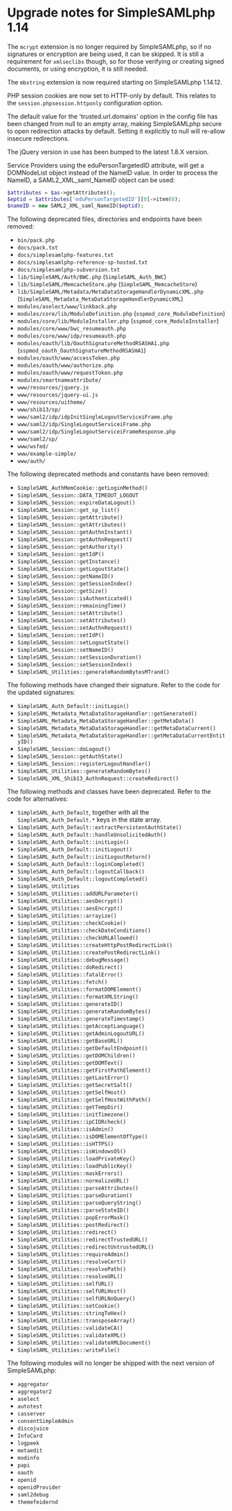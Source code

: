 # Upgrade notes for SimpleSAMLphp 1.14

The `mcrypt` extension is no longer required by SimpleSAMLphp, so if no signatures or encryption are being used, it
can be skipped. It is still a requirement for `xmlseclibs` though, so for those verifying or creating signed
documents, or using encryption, it is still needed.

The `mbstring` extension is now required starting on SimpleSAMLphp 1.14.12.

PHP session cookies are now set to HTTP-only by default. This relates to the `session.phpsession.httponly`
configuration option.

The default value for the 'trusted.url.domains' option in the config file has been changed from null to an empty array,
making SimpleSAMLphp secure to open redirection attacks by default. Setting it explicitly to null will re-allow
insecure redirections.

The jQuery version in use has been bumped to the latest 1.8.X version.

Service Providers using the eduPersonTargetedID attribute, will get a DOMNodeList object instead of the NameID value. In
order to process the NameID, a SAML2_XML_saml_NameID object can be used:

```php
$attributes = $as->getAttributes();
$eptid = $attributes['eduPersonTargetedID'][0]->item(0);
$nameID = new SAML2_XML_saml_NameID($eptid);
```

The following deprecated files, directories and endpoints have been removed:

* `bin/pack.php`
* `docs/pack.txt`
* `docs/simplesamlphp-features.txt`
* `docs/simplesamlphp-reference-sp-hosted.txt`
* `docs/simplesamlphp-subversion.txt`
* `lib/SimpleSAML/Auth/BWC.php` (`SimpleSAML_Auth_BWC`)
* `lib/SimpleSAML/MemcacheStore.php` (`SimpleSAML_MemcacheStore`)
* `lib/SimpleSAML/Metadata/MetaDataStorageHandlerDynamicXML.php` (`SimpleSAML_Metadata_MetaDataStorageHandlerDynamicXML`)
* `modules/aselect/www/linkback.php`
* `modules/core/lib/ModuleDefinition.php` (`sspmod_core_ModuleDefinition`)
* `modules/core/lib/ModuleInstaller.php` (`sspmod_core_ModuleInstaller`)
* `modules/core/www/bwc_resumeauth.php`
* `modules/core/www/idp/resumeauth.php`
* `modules/oauth/lib/OauthSignatureMethodRSASHA1.php` (`sspmod_oauth_OauthSignatureMethodRSASHA1`)
* `modules/oauth/www/accessToken.php`
* `modules/oauth/www/authorize.php`
* `modules/oauth/www/requestToken.php`
* `modules/smartnameattribute/`
* `www/resources/jquery.js`
* `www/resources/jquery-ui.js`
* `www/resources/uitheme/`
* `www/shib13/sp/`
* `www/saml2/idp/idpInitSingleLogoutServiceiFrame.php`
* `www/saml2/idp/SingleLogoutServiceiFrame.php`
* `www/saml2/idp/SingleLogoutServiceiFrameResponse.php`
* `www/saml2/sp/`
* `www/wsfed/`
* `www/example-simple/`
* `www/auth/`

The following deprecated methods and constants have been removed:

* `SimpleSAML_AuthMemCookie::getLoginMethod()`
* `SimpleSAML_Session::DATA_TIMEOUT_LOGOUT`
* `SimpleSAML_Session::expireDataLogout()`
* `SimpleSAML_Session::get_sp_list()`
* `SimpleSAML_Session::getAttribute()`
* `SimpleSAML_Session::getAttributes()`
* `SimpleSAML_Session::getAuthnInstant()`
* `SimpleSAML_Session::getAuthnRequest()`
* `SimpleSAML_Session::getAuthority()`
* `SimpleSAML_Session::getIdP()`
* `SimpleSAML_Session::getInstance()`
* `SimpleSAML_Session::getLogoutState()`
* `SimpleSAML_Session::getNameID()`
* `SimpleSAML_Session::getSessionIndex()`
* `SimpleSAML_Session::getSize()`
* `SimpleSAML_Session::isAuthenticated()`
* `SimpleSAML_Session::remainingTime()`
* `SimpleSAML_Session::setAttribute()`
* `SimpleSAML_Session::setAttributes()`
* `SimpleSAML_Session::setAuthnRequest()`
* `SimpleSAML_Session::setIdP()`
* `SimpleSAML_Session::setLogoutState()`
* `SimpleSAML_Session::setNameID()`
* `SimpleSAML_Session::setSessionDuration()`
* `SimpleSAML_Session::setSessionIndex()`
* `SimpleSAML_Utilities::generateRandomBytesMTrand()`

The following methods have changed their signature. Refer to the code for the updated signatures:

* `SimpleSAML_Auth_Default::initLogin()`
* `SimpleSAML_Metadata_MetaDataStorageHandler::getGenerated()`
* `SimpleSAML_Metadata_MetaDataStorageHandler::getMetaData()`
* `SimpleSAML_Metadata_MetaDataStorageHandler::getMetaDataCurrent()`
* `SimpleSAML_Metadata_MetaDataStorageHandler::getMetaDataCurrentEntityID()`
* `SimpleSAML_Session::doLogout()`
* `SimpleSAML_Session::getAuthState()`
* `SimpleSAML_Session::registerLogoutHandler()`
* `SimpleSAML_Utilities::generateRandomBytes()`
* `SimpleSAML_XML_Shib13_AuthnRequest::createRedirect()`

The following methods and classes have been deprecated. Refer to the code for alternatives:

* `SimpleSAML_Auth_Default`, together with all the `SimpleSAML_Auth_Default.*` keys in the state array.
* `SimpleSAML_Auth_Default::extractPersistentAuthState()`
* `SimpleSAML_Auth_Default::handleUnsolicitedAuth()`
* `SimpleSAML_Auth_Default::initLogin()`
* `SimpleSAML_Auth_Default::initLogout()`
* `SimpleSAML_Auth_Default::initLogoutReturn()`
* `SimpleSAML_Auth_Default::loginCompleted()`
* `SimpleSAML_Auth_Default::logoutCallback()`
* `SimpleSAML_Auth_Default::logoutCompleted()`
* `SimpleSAML_Utilities`
* `SimpleSAML_Utilities::addURLParameter()`
* `SimpleSAML_Utilities::aesDecrypt()`
* `SimpleSAML_Utilities::aesEncrypt()`
* `SimpleSAML_Utilities::arrayize()`
* `SimpleSAML_Utilities::checkCookie()`
* `SimpleSAML_Utilities::checkDateConditions()`
* `SimpleSAML_Utilities::checkURLAllowed()`
* `SimpleSAML_Utilities::createHttpPostRedirectLink()`
* `SimpleSAML_Utilities::createPostRedirectLink()`
* `SimpleSAML_Utilities::debugMessage()`
* `SimpleSAML_Utilities::doRedirect()`
* `SimpleSAML_Utilities::fatalError()`
* `SimpleSAML_Utilities::fetch()`
* `SimpleSAML_Utilities::formatDOMElement()`
* `SimpleSAML_Utilities::formatXMLString()`
* `SimpleSAML_Utilities::generateID()`
* `SimpleSAML_Utilities::generateRandomBytes()`
* `SimpleSAML_Utilities::generateTimestamp()`
* `SimpleSAML_Utilities::getAcceptLanguage()`
* `SimpleSAML_Utilities::getAdminLogoutURL()`
* `SimpleSAML_Utilities::getBaseURL()`
* `SimpleSAML_Utilities::getDefaultEndpoint()`
* `SimpleSAML_Utilities::getDOMChildren()`
* `SimpleSAML_Utilities::getDOMText()`
* `SimpleSAML_Utilities::getFirstPathElement()`
* `SimpleSAML_Utilities::getLastError()`
* `SimpleSAML_Utilities::getSecretSalt()`
* `SimpleSAML_Utilities::getSelfHost()`
* `SimpleSAML_Utilities::getSelfHostWithPath()`
* `SimpleSAML_Utilities::getTempDir()`
* `SimpleSAML_Utilities::initTimezone()`
* `SimpleSAML_Utilities::ipCIDRcheck()`
* `SimpleSAML_Utilities::isAdmin()`
* `SimpleSAML_Utilities::isDOMElementOfType()`
* `SimpleSAML_Utilities::isHTTPS()`
* `SimpleSAML_Utilities::isWindowsOS()`
* `SimpleSAML_Utilities::loadPrivateKey()`
* `SimpleSAML_Utilities::loadPublicKey()`
* `SimpleSAML_Utilities::maskErrors()`
* `SimpleSAML_Utilities::normalizeURL()`
* `SimpleSAML_Utilities::parseAttributes()`
* `SimpleSAML_Utilities::parseDuration()`
* `SimpleSAML_Utilities::parseQueryString()`
* `SimpleSAML_Utilities::parseStateID()`
* `SimpleSAML_Utilities::popErrorMask()`
* `SimpleSAML_Utilities::postRedirect()`
* `SimpleSAML_Utilities::redirect()`
* `SimpleSAML_Utilities::redirectTrustedURL()`
* `SimpleSAML_Utilities::redirectUntrustedURL()`
* `SimpleSAML_Utilities::requireAdmin()`
* `SimpleSAML_Utilities::resolveCert()`
* `SimpleSAML_Utilities::resolvePath()`
* `SimpleSAML_Utilities::resolveURL()`
* `SimpleSAML_Utilities::selfURL()`
* `SimpleSAML_Utilities::selfURLHost()`
* `SimpleSAML_Utilities::selfURLNoQuery()`
* `SimpleSAML_Utilities::setCookie()`
* `SimpleSAML_Utilities::stringToHex()`
* `SimpleSAML_Utilities::transposeArray()`
* `SimpleSAML_Utilities::validateCA()`
* `SimpleSAML_Utilities::validateXML()`
* `SimpleSAML_Utilities::validateXMLDocument()`
* `SimpleSAML_Utilities::writeFile()`

The following modules will no longer be shipped with the next version of SimpleSAMLphp:

* `aggregator`
* `aggregator2`
* `aselect`
* `autotest`
* `casserver`
* `consentSimpleAdmin`
* `discojuice`
* `InfoCard`
* `logpeek`
* `metaedit`
* `modinfo`
* `papi`
* `oauth`
* `openid`
* `openidProvider`
* `saml2debug`
* `themefeidernd`
